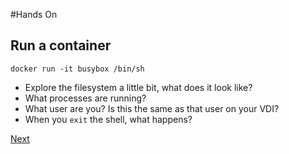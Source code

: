 #Hands On
## Run a container 

`docker run -it busybox /bin/sh`

* Explore the filesystem a little bit, what does it look like? 
* What processes are running?
* What user are you? Is this the same as that user on your VDI?
* When you `exit` the shell, what happens?



[Next](dockerimages.md)
